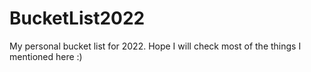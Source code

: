 # BucketList2022
My personal bucket list for 2022. Hope I will check most of the things I mentioned here :)
